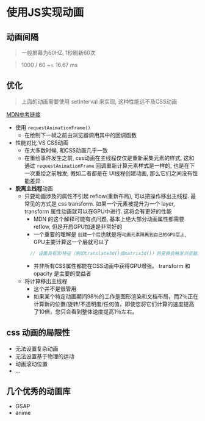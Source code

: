# 使用JS实现动画

## 动画间隔
> 一般屏幕为60HZ, 1秒刷新60次

> 1000 / 60 ~= 16.67 ms

## 优化
> 上面的动画需要使用 setInterval 来实现, 这种性能远不及CSS动画

[MDN参考链接](https://developer.mozilla.org/zh-CN/docs/Web/Performance/CSS_JavaScript_animation_performance)
+ 使用 `requestAnimationFrame()`
  + 在绘制下一帧之前由浏览器调用其中的回调函数
+ 性能对比  VS CSS动画
  + 在大多数时候, 和CSS动画几乎一致
  + 在重绘事件发生之前, css动画在主线程仅仅是重新采集元素的样式, 这和通过 `requestAnimationFrame` 回调重新计算元素样式是一样的, 也是在下一次重绘之前触发, 假如二者都是在 UI线程创建动画, 那么它们之间没有性能差异
+ **脱离主线程**动画
  + 只要动画涉及的属性不引起 reflow(重新布局), 可以把操作移出主线程. 最常见的方式是 css transform. 如果一个元素被提升为一个 layer, transform 属性动画就可以在GPU中进行. 这将会有更好的性能
    + MDN 的这个解释可能有点问题, 基本上绝大部分动画属性都需要 reflow, 但是开启GPU加速是非常好的
    + 一个重要的理解是 `创建一个层`也就是将`动画元素隔离到自己的GPU层上`, GPU主要计算这一个层就可以了
    ```javaScript
      // 设置具有3D特征（例如translate3d()或matrix3d()）的变换会触发浏览器为该元素创建一个GPU层
    ````
    + 并非所有CSS属性都能在CSS动画中获得GPU增强。 transform 和 opacity 是主要的受益者
  + 将计算移出主线程
    + 这个并不是很管用
    + 如果某个特定动画期间98％的工作是图形渲染和文档布局，而2％正在计算新的位置/旋转/不透明度/任何值，即使您将它们计算的速度提高了10倍，您只会看到整体速度提高1％左右。

## css 动画的局限性

+ 无法设置复杂动画
+ 无法设置基于物理的运动
+ 动画滚动位置
+ ...

## 几个优秀的动画库

+ GSAP 
+ anime